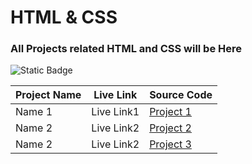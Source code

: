 # HTML & CSS
###  All Projects related HTML and CSS will be Here 

![Static Badge](https://img.shields.io/badge/Projects-blue)

| Project Name | Live Link | Source Code |
|---|---|---|
|Name 1|Live Link1|[Project 1]()| // (Link URL)
|Name 2|Live Link2|[Project 2]()|
|Name 2|Live Link2|[Project 3]()|


<!-- [altrnate name for Image](image url) -->
